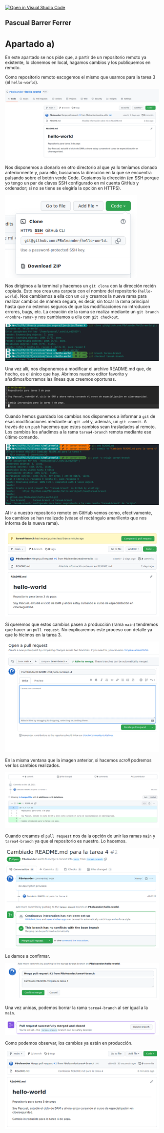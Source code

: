 [![Open in Visual Studio Code](https://classroom.github.com/assets/open-in-vscode-f059dc9a6f8d3a56e377f745f24479a46679e63a5d9fe6f495e02850cd0d8118.svg)](https://classroom.github.com/online_ide?assignment_repo_id=6021844&assignment_repo_type=AssignmentRepo)

## Pascual Barrer Ferrer

# Apartado a)

En este apartado se nos pide que, a partir de un repositorio remoto ya existente, lo clonemos en local, hagamos cambios y los publiquemos en remoto.

Como repositorio remoto escogemos el mismo que usamos para la tarea 3 (el `hello-world`).

![](a/01.png)

Nos disponemos a clonarlo en otro directorio al que ya lo teníamos clonado anteriormente y, para ello, buscamos la dirección en la que se encuentra pulsando sobre el botón verde Code. Copiamos la dirección (en SSH porque yo tengo un par de claves SSH configurado en mi cuenta GitHub y ordenador; si no se tiene se elegiría la opción en HTTPS).

![](a/02.png)

Nos dirigimos a la terminal y hacemos un `git clone` con la dirección recién copiada. Esto nos crea una carpeta con el nombre del repositorio (`hello-world`). Nos cambiamos a ella con un `cd` y creamos la nueva rama para realizar cambios de manera segura, es decir, sin tocar la rama principal hasta que no estemos seguros de que las modificaciones no introducen errores, bugs, etc. La creación de la rama se realiza mediante un `git branch <nombre-rama>` y nos cambiamos a ella con `git checkout`.

![](a/03.png)

Una vez allí, nos disponemos a modificar el archivo README.md que, de hecho, es el único que hay. Abrimos nuestro editor favorito y añadimos/borramos las líneas que creemos oportunas.

![](a/04.png)

Cuando hemos guardado los cambios nos disponemos a informar a `git` de esas modificaciones mediante un `git add` y, además, un `git commit`. A través de un `push` hacemos que estos cambios sean trasladados al remoto. Los cambios los añadimos a la rama `tarea4-branch` remota mediante ese último comando.

![](a/05.png)

Al ir a nuestro repositorio remoto en GitHub vemos como, efectivamente, los cambios se han realizado (véase el rectángulo amarillento que nos informa de la nueva rama).

![](a/06.png)

Si queremos que estos cambios pasen a producción (rama `main`) tendremos que hacer un `pull request`. No explicaremos este proceso con detalle ya que lo hicimos en la tarea 3.

![](a/07a.png)

En la misma ventana que la imagen anterior, si hacemos *scroll* podremos ver los cambios realizados.

![](a/07b.png)

Cuando creamos el `pull request` nos da la opción de unir las ramas `main` y `tarea4-branch` ya que el repositorio es nuestro. Lo hacemos.

![](a/08.png)

Le damos a confirmar.

![](a/09.png)

Una vez unidas, podemos borrar la rama `tarea4-branch` al ser igual a la `main`.

![](a/10.png)

Como podemos observar, los cambios ya están en producción.

![](a/11.png)